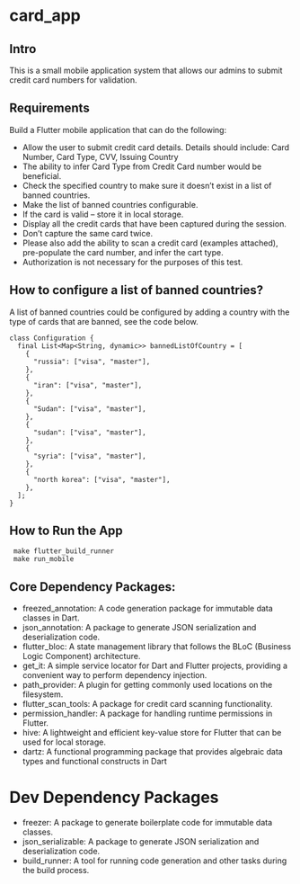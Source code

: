 # card_app

## Intro
This is a small mobile application system that allows our admins to submit credit card numbers for validation.

## Requirements
Build a Flutter mobile application that can do the following:
- Allow the user to submit credit card details. Details should include:
Card Number, Card Type, CVV, Issuing Country
- The ability to infer Card Type from Credit Card number would be beneficial.
- Check the specified country to make sure it doesn’t exist in a list of banned countries.
- Make the list of banned countries configurable.
- If the card is valid – store it in local storage.
- Display all the credit cards that have been captured during the session.
- Don’t capture the same card twice.
- Please also add the ability to scan a credit card (examples attached), pre-populate the
card number, and infer the cart type.
- Authorization is not necessary for the purposes of this test.

## How to configure a list of banned countries?
A list of banned countries could be configured by adding a country with the type of cards that are banned, see the code below.

```
class Configuration {
  final List<Map<String, dynamic>> bannedListOfCountry = [
    {
      "russia": ["visa", "master"],
    },
    {
      "iran": ["visa", "master"],
    },
    {
      "Sudan": ["visa", "master"],
    },
    {
      "sudan": ["visa", "master"],
    },
    {
      "syria": ["visa", "master"],
    },
    {
      "north korea": ["visa", "master"],
    },
  ];
}
```
## How to Run the App

```
 make flutter_build_runner
 make run_mobile
```

## Core Dependency Packages:

- freezed_annotation: A code generation package for immutable data classes in Dart.
- json_annotation: A package to generate JSON serialization and deserialization code.
- flutter_bloc: A state management library that follows the BLoC (Business Logic Component) architecture.
- get_it: A simple service locator for Dart and Flutter projects, providing a convenient way to perform dependency injection.
- path_provider: A plugin for getting commonly used locations on the filesystem.
- flutter_scan_tools: A package for credit card scanning functionality.
- permission_handler: A package for handling runtime permissions in Flutter.
- hive: A lightweight and efficient key-value store for Flutter that can be used for local storage.
- dartz: A functional programming package that provides algebraic data types and functional constructs in Dart


# Dev Dependency Packages

- freezer: A package to generate boilerplate code for immutable data classes.
- json_serializable: A package to generate JSON serialization and deserialization code.
- build_runner: A tool for running code generation and other tasks during the build process.
